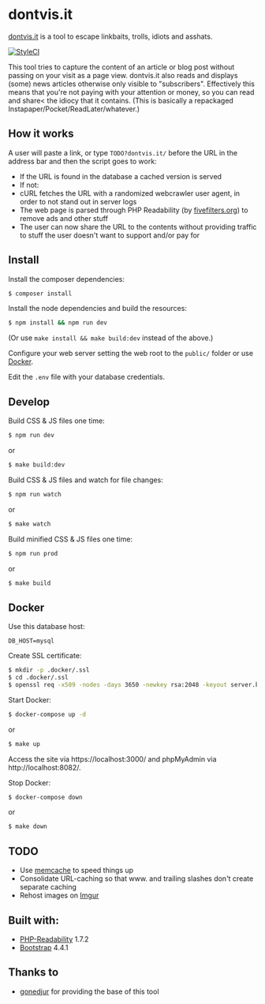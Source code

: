 # dontvis.it

[dontvis.it](https://dontvis.it) is a tool to escape linkbaits, trolls, idiots and asshats.

[![StyleCI](https://github.styleci.io/repos/235092767/shield?branch=master)](https://github.styleci.io/repos/235092767)

This tool tries to capture the content of an article or blog post without passing on your visit as a page view. dontvis.it also reads and displays (some) news articles otherwise only visible to "subscribers". Effectively this means that you're not paying with your attention or money, so you can read and share< the idiocy that it contains. (This is basically a repackaged Instapaper/Pocket/ReadLater/whatever.)

## How it works

A user will paste a link, or type `TODO?dontvis.it/` before the URL in the address bar and then the script goes to work:

* If the URL is found in the database a cached version is served
* If not:
 * cURL fetches the URL with a randomized webcrawler user agent, in order to not stand out in server logs
 * The web page is parsed through PHP Readability (by [fivefilters.org](https://fivefilters.org)) to remove ads and other stuff
* The user can now share the URL to the contents without providing traffic to stuff the user doesn't want to support and/or pay for

## Install

Install the composer dependencies:

```bash
$ composer install
```

Install the node dependencies and build the resources:

```bash
$ npm install && npm run dev
```

(Or use `make install && make build:dev` instead of the above.)

Configure your web server setting the web root to the `public/` folder or use [Docker](#docker).

Edit the `.env` file with your database credentials.

## Develop

Build CSS & JS files one time:

```bash
$ npm run dev
```

or

```bash
$ make build:dev
```

Build CSS & JS files and watch for file changes:

```bash
$ npm run watch
```

or

```bash
$ make watch
```

Build minified CSS & JS files one time:

```bash
$ npm run prod
```

or

```bash
$ make build
```

## Docker

Use this database host:
```env
DB_HOST=mysql
```

Create SSL certificate:
```bash
$ mkdir -p .docker/.ssl
$ cd .docker/.ssl
$ openssl req -x509 -nodes -days 3650 -newkey rsa:2048 -keyout server.key -out server.pem
```

Start Docker:
```bash
$ docker-compose up -d
```

or

```bash
$ make up
```

Access the site via https://localhost:3000/ and phpMyAdmin via http://localhost:8082/.

Stop Docker:
```bash
$ docker-compose down
```

or

```bash
$ make down
```

## TODO
* Use [memcache](https://www.php.net/manual/en/book.memcached.php) to speed things up
* Consolidate URL-caching so that www. and trailing slashes don't create separate caching
* Rehost images on [Imgur](https://imgur.com/)

## Built with:
- [PHP-Readability](https://bitbucket.org/Dither/php-readability/src/master/) 1.7.2
- [Bootstrap](https://getbootstrap.com/) 4.4.1

## Thanks to
* [gonedjur](https://github.com/gonedjur/unvis.it) for providing the base of this tool
